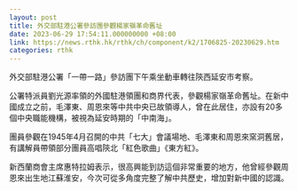 ```yaml
---
layout: post
title: 外交部駐港公署參訪團參觀楊家嶺革命舊址
date: 2023-06-29 17:54:11.000000000 +08:00
link: https://news.rthk.hk/rthk/ch/component/k2/1706825-20230629.htm
categories: rthk
---
```


外交部駐港公署「一帶一路」參訪團下午乘坐動車轉往陝西延安市考察。

公署特派員劉光源率領的外國駐港領團和商界代表，參觀楊家嶺革命舊址。在新中國成立之前，毛澤東、周恩來等中共中央已故領導人，曾在此居住，亦設有20多個中央職能機構，被視為延安時期的「中南海」。

團員參觀在1945年4月召開的中共「七大」會議場地、毛澤東和周恩來窯洞舊居，有講解員帶領部分團員高唱陝北「紅色歌曲」《東方紅》。

新西蘭商會主席惠特拉姆表示，很高興能到訪這個非常重要的地方，他曾經參觀周恩來出生地江蘇淮安，今次可從多角度完整了解中共歷史，增加對新中國的認識。
